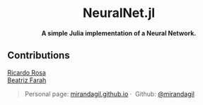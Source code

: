 <h1 align="center">
  NeuralNet.jl
</h1>
<h4 align="center">A simple Julia implementation of a Neural Network.</h4>

## Contributions
[Ricardo Rosa](https://github.com/rmsrosa)<br>
[Beatriz Farah](https://github.com/beafarah)

> Personal page: [mirandagil.github.io](http://mirandagil.github.io)&nbsp;&middot;&nbsp;
> Github: [@mirandagil](https://github.com/mirandagil)
